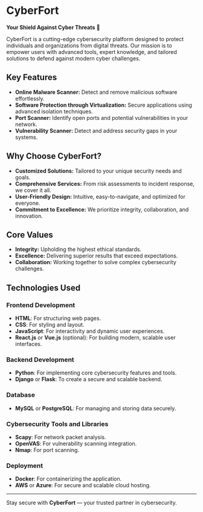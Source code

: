 # CyberFort  
**Your Shield Against Cyber Threats** 🚀  

CyberFort is a cutting-edge cybersecurity platform designed to protect individuals and organizations from digital threats. Our mission is to empower users with advanced tools, expert knowledge, and tailored solutions to defend against modern cyber challenges.  

## Key Features  
- **Online Malware Scanner:** Detect and remove malicious software effortlessly.  
- **Software Protection through Virtualization:** Secure applications using advanced isolation techniques.  
- **Port Scanner:** Identify open ports and potential vulnerabilities in your network.  
- **Vulnerability Scanner:** Detect and address security gaps in your systems.  

## Why Choose CyberFort?  
- **Customized Solutions:** Tailored to your unique security needs and goals.  
- **Comprehensive Services:** From risk assessments to incident response, we cover it all.  
- **User-Friendly Design:** Intuitive, easy-to-navigate, and optimized for everyone.  
- **Commitment to Excellence:** We prioritize integrity, collaboration, and innovation.  

## Core Values  
- **Integrity:** Upholding the highest ethical standards.  
- **Excellence:** Delivering superior results that exceed expectations.  
- **Collaboration:** Working together to solve complex cybersecurity challenges.  

## Technologies Used  
### Frontend Development  
- **HTML**: For structuring web pages.  
- **CSS**: For styling and layout.  
- **JavaScript**: For interactivity and dynamic user experiences.  
- **React.js** or **Vue.js** (optional): For building modern, scalable user interfaces.  

### Backend Development  
- **Python**: For implementing core cybersecurity features and tools.  
- **Django** or **Flask**: To create a secure and scalable backend.  

### Database  
- **MySQL** or **PostgreSQL**: For managing and storing data securely.  

### Cybersecurity Tools and Libraries  
- **Scapy**: For network packet analysis.  
- **OpenVAS**: For vulnerability scanning integration.  
- **Nmap**: For port scanning.  

### Deployment  
- **Docker**: For containerizing the application.  
- **AWS** or **Azure**: For secure and scalable cloud hosting.  

---

Stay secure with **CyberFort** — your trusted partner in cybersecurity.  
